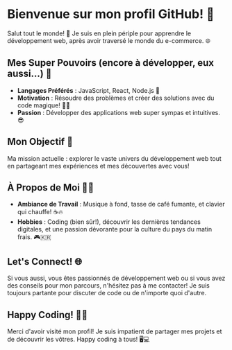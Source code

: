 # Bienvenue sur mon profil GitHub! 🚀

Salut tout le monde! 👋 Je suis en plein périple pour apprendre le développement web, après avoir traversé le monde du e-commerce. 🌐

## Mes Super Pouvoirs (encore à développer, eux aussi...) 💪

- **Langages Préférés** : JavaScript, React, Node.js 🚀
- **Motivation** : Résoudre des problèmes et créer des solutions avec du code magique! 🧙‍♂️
- **Passion** : Développer des applications web super sympas et intuitives. 😎

## Mon Objectif 🎯

Ma mission actuelle : explorer le vaste univers du développement web tout en partageant mes expériences et mes découvertes avec vous!

## À Propos de Moi 🙋‍♂️

- **Ambiance de Travail** : Musique à fond, tasse de café fumante, et clavier qui chauffe! ☕🔥
- **Hobbies** : Coding (bien sûr!), découvrir les dernières tendances digitales, et une passion dévorante pour la culture du pays du matin frais. 🎮🇰🇷

## Let's Connect! 🌐

Si vous aussi, vous êtes passionnés de développement web ou si vous avez des conseils pour mon parcours, n'hésitez pas à me contacter! Je suis toujours partante pour discuter de code ou de n'importe quoi d'autre.

## Happy Coding! 🚀🎉

Merci d'avoir visité mon profil! Je suis impatient de partager mes projets et de découvrir les vôtres. Happy coding à tous! 🖥️💻


<!---
MimiK09/MimiK09 is a ✨ special ✨ repository because its `README.md` (this file) appears on your GitHub profile.
You can click the Preview link to take a look at your changes.
--->
